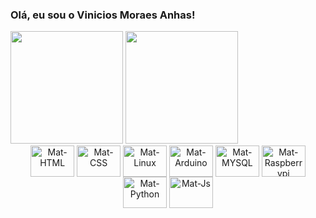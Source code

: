 ### Olá, eu sou o Vinicios Moraes Anhas!

<div>
  <img height="180em" src="https://github-readme-stats.vercel.app/api?username=viniciosAnhas&show_icons=true&theme=dracula&include_all_commits=true&count_private=true"/>
  <img height="180em" src="https://github-readme-stats.vercel.app/api/top-langs/?username=viniciosAnhas&layout=compact&langs_count=7&theme=dracula"/>
</div>

<div align="center">
  
  <img align = "center" alt = "Mat-HTML" height = "50" width = "70" src = https://cdn.jsdelivr.net/gh/devicons/devicon/icons/html5/html5-original.svg>
  <img align = "center" alt = "Mat-CSS" height = "50" width = "70" src = https://cdn.jsdelivr.net/gh/devicons/devicon/icons/css3/css3-original.svg>
  <img align = "center" alt = "Mat-Linux" height = "50" width = "70" src= https://cdn.jsdelivr.net/gh/devicons/devicon/icons/linux/linux-original.svg />
  <img align = "center" alt = "Mat-Arduino" height = "50" width = "70" src= https://cdn.jsdelivr.net/gh/devicons/devicon/icons/arduino/arduino-original.svg />
  <img align = "center" alt = "Mat-MYSQL" height = "50" width = "70" src= https://cdn.jsdelivr.net/gh/devicons/devicon/icons/mysql/mysql-original.svg />
  <img align = "center" alt = "Mat-Raspberrypi" height = "50" width = "70" src= https://cdn.jsdelivr.net/gh/devicons/devicon/icons/raspberrypi/raspberrypi-original.svg />
  <img align = "center" alt = "Mat-Python" height = "50" width = "70" src= https://cdn.jsdelivr.net/gh/devicons/devicon/icons/python/python-original.svg />
  <img align = "center" alt = "Mat-Js" height = "50" width = "70" src= https://cdn.jsdelivr.net/gh/devicons/devicon/icons/javascript/javascript-original.svg />
  
</div>
